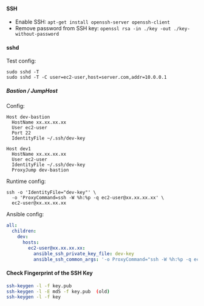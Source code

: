 #### SSH
- Enable SSH: `apt-get install openssh-server openssh-client`
- Remove password from SSH key: `openssl rsa -in ./key -out ./key-without-password`

#### sshd
Test config:
```
sudo sshd -T
sudo sshd -T -C user=ec2-user,host=server.com,addr=10.0.0.1
```

##### Bastion / JumpHost
Config:
```
Host dev-bastion
  HostName xx.xx.xx.xx
  User ec2-user
  Port 22
  IdentityFile ~/.ssh/dev-key

Host dev1
  HostName xx.xx.xx.xx
  User ec2-user
  IdentityFile ~/.ssh/dev-key
  ProxyJump dev-bastion
```

Runtime config:
```
ssh -o 'IdentityFile="dev-key"' \
  -o 'ProxyCommand=ssh -W %h:%p -q ec2-user@xx.xx.xx.xx' \
  ec2-user@xx.xx.xx.xx
```

Ansible config:
```yaml
all:
  children:
    dev:
      hosts:
        ec2-user@xx.xx.xx.xx:
          ansible_ssh_private_key_file: dev-key
          ansible_ssh_common_args: '-o ProxyCommand="ssh -W %h:%p -q ec2-user@xx.xx.xx.xx"'
```

#### Check Fingerprint of the SSH Key
```bash
ssh-keygen -l -f key.pub 
ssh-keygen -l -E md5 -f key.pub  (old)
ssh-keygen -l -f key
```